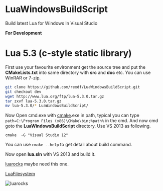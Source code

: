 # LuaWindowsBuildScript
Build latest Lua for Windows In Visual Studio


**For Development**

# Lua 5.3 (c-style static library)

First use your favourite environment get the source tree and put the **CMakeLists.txt** into same directory with **src** and **doc** etc. You can use WinRAR or 7-zip.

```bash
git clone https://github.com/rexdf/LuaWindowsBuildScript.git
git checkout dev
wget http://www.lua.org/ftp/lua-5.3.0.tar.gz
tar zxvf lua-5.3.0.tar.gz
mv lua-5.3.0/* LuaWindowsBuildScript/
```

Now Open cmd.exe with [cmake](http://www.cmake.org).exe in path, typical you can type `path=C:\Program Files (x86)\CMake\bin;%path%` in the cmd. And now cmd goto the **LuaWindowsBuildScript** directory. Use VS 2013 as following.

	cmake  -G "Visual Studio 12"

You can use `cmake --help` to get detail about build command.

Now open **lua.sln** with VS 2013 and build it.


[luarocks](http://luarocks.org) maybe need this one.

[LuaFilesystem](https://rocks.moonscript.org/modules/hisham/luafilesystem)

![luarocks](https://raw.githubusercontent.com/rexdf/LuaWindowsBuildScript/master/screenshot/luabuild.png)